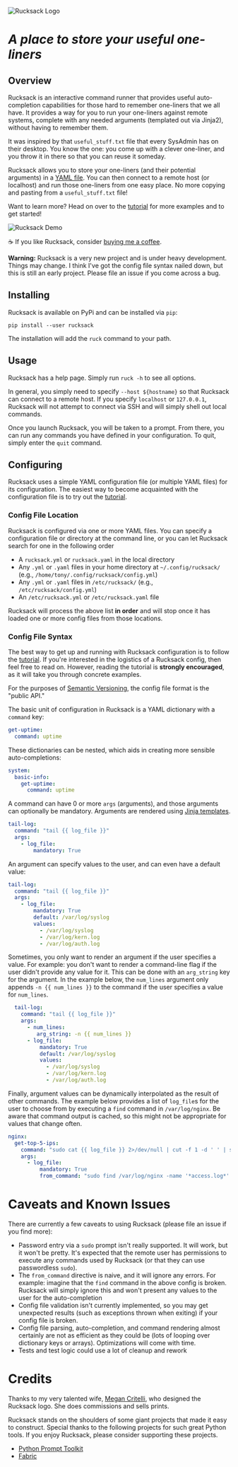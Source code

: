 ![Rucksack Logo](doc/img/rucksack_logo.png)

# *A place to store your useful one-liners*

## Overview

Rucksack is an interactive command runner that provides useful auto-completion capabilities for those hard to remember one-liners that we all have. It provides a way for you to run your one-liners against remote systems, complete with any needed arguments (templated out via Jinja2), without having to remember them.

It was inspired by that `useful_stuff.txt` file that every SysAdmin has on their desktop. You know the one: you come up with a clever one-liner, and you throw it in there so that you can reuse it someday.

Rucksack allows you to store your one-liners (and their potential arguments) in a [YAML file](./rucksack.yml.example). You can then connect to a remote host (or localhost) and run those one-liners from one easy place. No more copying and pasting from a `useful_stuff.txt` file!

Want to learn more? Head on over to the [tutorial](doc/tutorial.md) for more examples and to get started!

![Rucksack Demo](./doc/img/ruck_demo.gif)

☕ If you like Rucksack, consider [buying me a coffee](https://www.buymeacoffee.com/acritelli).

**Warning:** Rucksack is a very new project and is under heavy development. Things may change. I think I've got the config file syntax nailed down, but this is still an early project. Please file an issue if you come across a bug.

## Installing

Rucksack is available on PyPi and can be installed via `pip`:

```
pip install --user rucksack
```

The installation will add the `ruck` command to your path.

## Usage

Rucksack has a help page. Simply run `ruck -h` to see all options.

In general, you simply need to specify `--host ${hostname}` so that Rucksack can connect to a remote host. If you specify `localhost` or `127.0.0.1`, Rucksack will not attempt to connect via SSH and will simply shell out local commands.

Once you launch Rucksack, you will be taken to a prompt. From there, you can run any commands you have defined in your configuration. To quit, simply enter the `quit` command.

## Configuring

Rucksack uses a simple YAML configuration file (or multiple YAML files) for its configuration. The easiest way to become acquainted with the configuration file is to try out the [tutorial](./doc/tutorial.md).

### Config File Location

Rucksack is configured via one or more YAML files. You can specify a configuration file or directory at the command line, or you can let Rucksack search for one in the following order
* A `rucksack.yml` or `rucksack.yaml` in the local directory
* Any `.yml` or `.yaml` files in your home directory at `~/.config/rucksack/` (e.g., `/home/tony/.config/rucksack/config.yml`)
* Any `.yml` or `.yaml` files in `/etc/rucksack/` (e.g., `/etc/rucksack/config.yml`)
* An `/etc/rucksack.yml` or `/etc/rucksack.yaml` file

Rucksack will process the above list **in order** and will stop once it has loaded one or more config files from those locations.

### Config File Syntax

The best way to get up and running with Rucksack configuration is to follow the [tutorial](doc/tutorial.md). If you're interested in the logistics of a Rucksack config, then feel free to read on. However, reading the tutorial is **strongly encouraged**, as it will take you through concrete examples.

For the purposes of [Semantic Versioning](https://semver.org/), the config file format is the "public API."

The basic unit of configuration in Rucksack is a YAML dictionary with a `command` key:

```yaml
get-uptime:
  command: uptime
```

These dictionaries can be nested, which aids in creating more sensible auto-completions:

```yaml
system:
  basic-info:
    get-uptime:
      command: uptime
```

A command can have 0 or more `args` (arguments), and those arguments can optionally be mandatory. Arguments are rendered using [Jinja templates](https://jinja.palletsprojects.com/en/3.0.x/).

```yaml
tail-log:
  command: "tail {{ log_file }}"
  args:
    - log_file:
        mandatory: True
```

An argument can specify values to the user, and can even have a default value:

```yaml
tail-log:
  command: "tail {{ log_file }}"
  args:
    - log_file:
        mandatory: True
        default: /var/log/syslog
        values:
          - /var/log/syslog
          - /var/log/kern.log
          - /var/log/auth.log
```

Sometimes, you only want to render an argument if the user specifies a value. For example: you don't want to render a command-line flag if the user didn't provide any value for it. This can be done with an `arg_string` key for the argument. In the example below, the `num_lines` argument only appends `-n {{ num_lines }}` to the command if the user specifies a value for `num_lines`.

```yaml
  tail-log:
    command: "tail {{ log_file }}"
    args:
      - num_lines:
         arg_string: -n {{ num_lines }}
      - log_file:
          mandatory: True
          default: /var/log/syslog
          values:
            - /var/log/syslog
            - /var/log/kern.log
            - /var/log/auth.log
```

Finally, argument values can be dynamically interpolated as the result of other commands. The example below provides a list of `log_file`s for the user to choose from by executing a `find` command in `/var/log/nginx`. Be aware that command output is cached, so this might not be appropriate for values that change often.

```yaml
nginx:
  get-top-5-ips:
    command: "sudo cat {{ log_file }} 2>/dev/null | cut -f 1 -d ' ' | sort | uniq -c | sort -hr | head -n 5"
    args:
      - log_file:
          mandatory: True
          from_command: "sudo find /var/log/nginx -name '*access.log*' | grep -v '.gz'"
```

# Caveats and Known Issues

There are currently a few caveats to using Rucksack (please file an issue if you find more):

* Password entry via a `sudo` prompt isn't really supported. It will work, but it won't be pretty. It's expected that the remote user has permissions to execute any commands used by Rucksack (or that they can use passwordless `sudo`).
* The `from_command` directive is naive, and it will ignore any errors. For example: imagine that the `find` command in the above config is broken. Rucksack will simply ignore this and won't present any values to the user for the auto-completion
* Config file validation isn't currently implemented, so you may get unexpected results (such as exceptions thrown when exiting) if your config file is broken.
* Config file parsing, auto-completion, and command rendering almost certainly are not as efficient as they could be (lots of looping over dictionary keys or arrays). Optimizations will come with time.
* Tests and test logic could use a lot of cleanup and rework

# Credits

Thanks to my very talented wife, [Megan Critelli](https://www.instagram.com/fritts.studio/), who designed the Rucksack logo. She does commissions and sells prints.

Rucksack stands on the shoulders of some giant projects that made it easy to construct. Special thanks to the following projects for such great Python tools. If you enjoy Rucksack, please consider supporting these projects.

* [Python Prompt Toolkit](https://github.com/prompt-toolkit/python-prompt-toolkit)
* [Fabric](https://www.fabfile.org/)
